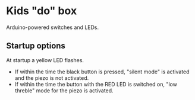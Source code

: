 # Kids "do" box

Arduino-powered switches and LEDs.

## Startup options

At startup a yellow LED flashes. 

- If within the time the black button is pressed, "silent mode" is activated and the piezo is not activated.
- If within the time the button with the RED LED is switched on, "low threble" mode for the piezo is activated.